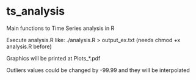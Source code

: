 # ts_analysis
Main functions to Time Series analysis in R

Execute analysis.R like:
./analysis.R > output_ex.txt (needs chmod +x analysis.R before)

Graphics will be printed at Plots_\*.pdf

Outliers values could be changed by -99.99 and they will be interpolated
